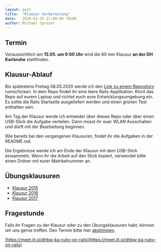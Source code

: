 ```yaml
---
layout: post
title:  "Klausur Vorbereitung"
date:   2020-03-25 21:00:00 +0100
author: Michael Sprauer
---
```


## Termin

Voraussichtlich am **15.05. um 9:00 Uhr** wird die 60 min Klausur **an der DH Karlsruhe** stattfinden. 

## Klausur-Ablauf

Bis spätestens Freitag 08.05.2020 werde ich den [Link zu einem Repository](https://github.com/DHBW-KA/rails_klausur_2020)
rumschicken. In dem Repo findet ihr eine leere Rails-Applikation. Klont das Repo auf eurem Laptop und richtet euch eure Entwicklungsumgebung ein.
Es sollte die Rails Startseite ausgeliefert werden und einen grünen Test enthalten sein.

Am Tag der Klausur werde ich entweder über dieses Repo oder über einen USB-Stick die Aufgabe verteilen.
Dann müsst ihr euer WLAN Ausschalten und dürft mit der Bearbeitung beginnen.

Wie bereits bei den vergangenen Klausuren, findet ihr die Aufgaben in der README.md.

Die Ergebnisse werde ich am Ende der Klausur mit dem USB-Stick einsammeln. Wenn ihr die 
Arbeit auf den Stick kopiert, verwendet bitte einen Ordner mit eurer Matrikelnummer an. 

## Übungsklausuren
  * [Klausur 2015](https://github.com/DHBW-KA/rails_klausur_2015)
  * [Klausur 2016](https://github.com/DHBW-KA/rails_klausur_2016)
  * [Klausur 2017](https://github.com/DHBW-KA/rails_klausur_2017)

## Fragestunde

Falls ihr Fragen zu der Klausur oder zu den Übungsklausuren habt, können wir 
uns gerne treffen. Den Termin bitte hier [abstimmen](https://doodle.com/poll/zbghxasdn8i4wntv).

[https://meet.jit.si/dhbw-ka-ruby-on-rails](https://meet.jit.si/dhbw-ka-ruby-on-rails)